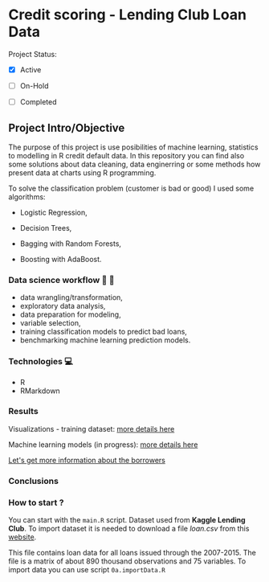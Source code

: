 # **Credit scoring - Lending Club Loan Data**

Project Status: 

- [x] Active
- [ ] On-Hold
- [ ] Completed


## Project Intro/Objective

The purpose of this project is use posibilities of machine learning, statistics to modelling in R credit default data. In this repository you can find also some solutions about data cleaning, data enginerring or some methods how present data at charts using R programming.

To solve the classification problem (customer is bad or good) I used some algorithms:

- Logistic Regression,

- Decision Trees,

- Bagging with Random Forests,

- Boosting with AdaBoost.


### Data science workflow :pencil: :book:

- data wrangling/transformation,
- exploratory data analysis, 
- data preparation for modeling,
- variable selection,
- training classification models to predict bad loans,
- benchmarking machine learning prediction models.



### Technologies :computer:

- R
- RMarkdown


### Results   

Visualizations - training dataset: [more details here](https://htmlpreview.github.io/?https://github.com/MonikaKonarska/creditScoring/blob/master/trainDataSetVisualization.html)

Machine learning models (in progress):
[more details here](https://htmlpreview.github.io/?https://github.com/MonikaKonarska/creditScoring/blob/master/Feature_selection_and_machine_learning_models.html)


[Let's get more information about the borrowers]()


### Conclusions




### How to start ?

You can start with the `main.R` script.
Dataset used from **Kaggle Lending Club**. To import dataset it is needed to download a file <em>loan.csv</em> from this [website](https://www.kaggle.com/wendykan/lending-club-loan-data). 

This file contains loan data for all loans issued through the 2007-2015. The file is a matrix of about 890 thousand observations and 75 variables. To import data you can use script `0a.importData.R` 



